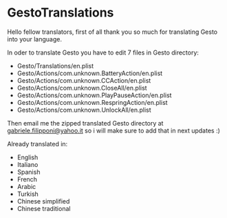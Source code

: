 # GestoTranslations

Hello fellow translators,
first of all thank you so much for translating Gesto into your language.

In oder to translate Gesto you have to edit 7 files in Gesto directory:

<ul>
  <li>Gesto/Translations/en.plist</li>
  <li>Gesto/Actions/com.unknown.BatteryAction/en.plist</li>
  <li>Gesto/Actions/com.unknown.CCAction/en.plist</li>
  <li>Gesto/Actions/com.unknown.CloseAll/en.plist</li>
  <li>Gesto/Actions/com.unknown.PlayPauseAction/en.plist</li>
  <li>Gesto/Actions/com.unknown.RespringAction/en.plist</li>
  <li>Gesto/Actions/com.unknown.UnlockAll/en.plist</li>
</ul>

Then email me the zipped translated Gesto directory at gabriele.filipponi@yahoo.it so i will make sure to add that in next updates :)

Already translated in:

<ul>
  <li>English</li>
  <li>Italiano</li>
  <li>Spanish</li>
  <li>French</li>
  <li>Arabic</li>
  <li>Turkish</li>
  <li>Chinese simplified</li>
  <li>Chinese traditional</li>
</ul>
